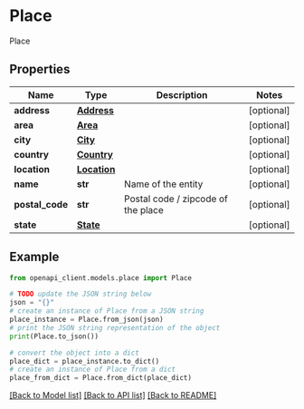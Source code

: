 # Place

Place

## Properties

Name | Type | Description | Notes
------------ | ------------- | ------------- | -------------
**address** | [**Address**](Address.md) |  | [optional] 
**area** | [**Area**](Area.md) |  | [optional] 
**city** | [**City**](City.md) |  | [optional] 
**country** | [**Country**](Country.md) |  | [optional] 
**location** | [**Location**](Location.md) |  | [optional] 
**name** | **str** | Name of the entity | [optional] 
**postal_code** | **str** | Postal code / zipcode of the place | [optional] 
**state** | [**State**](State.md) |  | [optional] 

## Example

```python
from openapi_client.models.place import Place

# TODO update the JSON string below
json = "{}"
# create an instance of Place from a JSON string
place_instance = Place.from_json(json)
# print the JSON string representation of the object
print(Place.to_json())

# convert the object into a dict
place_dict = place_instance.to_dict()
# create an instance of Place from a dict
place_from_dict = Place.from_dict(place_dict)
```
[[Back to Model list]](../README.md#documentation-for-models) [[Back to API list]](../README.md#documentation-for-api-endpoints) [[Back to README]](../README.md)


